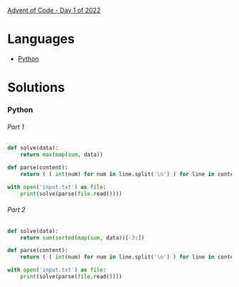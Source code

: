[Advent of Code - Day 1 of 2022](https://adventofcode.com/2022/day/1)

# Languages

* [Python](#python)

# Solutions

### Python

###### Part 1
```python
def solve(data):
    return max(map(sum, data))

def parse(content):
    return ( ( int(num) for num in line.split('\n') ) for line in content.split('\n\n') )

with open('input.txt') as file:
    print(solve(parse(file.read())))
```

###### Part 2
```python
def solve(data):
    return sum(sorted(map(sum, data))[-3:])

def parse(content):
    return ( ( int(num) for num in line.split('\n') ) for line in content.split('\n\n') )

with open('input.txt') as file:
    print(solve(parse(file.read())))
```
